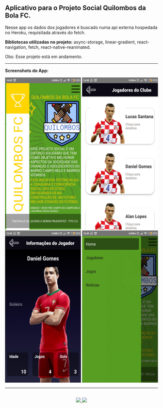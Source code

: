 ## Aplicativo para o Projeto Social Quilombos da Bola FC.

Nesse app os dados dos jogadores é buscado numa api externa hospedada no Heroku, requisitada através do fetch. 

**Bibliotecas utilizadas no projeto:**
async-storage, linear-gradient, react-navigation, fetch, react-native-reanimated.

Obs: Esse projeto está em andamento.

<hr />

**Screenshots do App:**
<p>
<img src="https://raw.githubusercontent.com/mchjohn/images/main/quilombosfc/Screenshot_2021-03-25-16-30-03-214_com.quilombos.jpg" alt="screenshot" height="500" width="250">

<img src="https://raw.githubusercontent.com/mchjohn/images/main/quilombosfc/Screenshot_2021-03-25-16-30-27-096_com.quilombos.jpg" alt="screenshot" height="500" width="250">

<img src="https://raw.githubusercontent.com/mchjohn/images/main/quilombosfc/Screenshot_2021-03-25-16-30-35-402_com.quilombos.jpg" alt="screenshot" height="500" width="250">

<img src="https://raw.githubusercontent.com/mchjohn/images/main/quilombosfc/Screenshot_2021-03-25-16-30-57-749_com.quilombos.jpg" alt="screenshot" height="500" width="250">
</p>

<hr />

<!-- https://img.shields.io/badge/Linkedin-Michel John-blue&?style=social&logo=linkedin -->

  <!-- https://img.shields.io/badge/Github-Michel John%20Patel-black&?style=social&logo=Github -->

<p align="center">
  <br/>
  <a href="https://www.linkedin.com/in/micheljohn/">
    <img src="https://img.shields.io/badge/LinkedIn-%230077B5.svg?&style=flat-square&logo=linkedin&logoColor=white">
  </a>
  
  <a href="https://github.com/mchjohn">
    <img src="https://img.shields.io/badge/Github-%230A0A0A.svg?&style=flat-square&logo=Github&logoColor=white">  
  </a>
